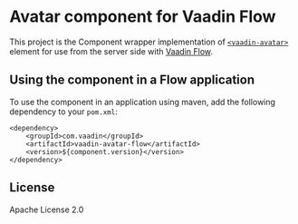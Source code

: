 # Avatar component for Vaadin Flow

This project is the Component wrapper implementation of [`<vaadin-avatar>`](https://github.com/vaadin/vaadin-avatar)
element for use from the server side with [Vaadin Flow](https://github.com/vaadin/flow).

## Using the component in a Flow application

To use the component in an application using maven,
add the following dependency to your `pom.xml`:
```
<dependency>
    <groupId>com.vaadin</groupId>
    <artifactId>vaadin-avatar-flow</artifactId>
    <version>${component.version}</version>
</dependency>
```

## License

Apache License 2.0

